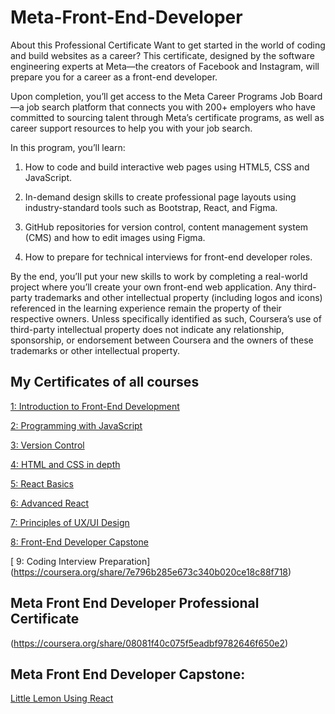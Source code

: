 # Meta-Front-End-Developer

About this Professional Certificate
Want to get started in the world of coding and build websites as a career? This certificate, designed by the software engineering experts at Meta—the creators of Facebook and Instagram, will prepare you for a career as a front-end developer.

Upon completion, you’ll get access to the Meta Career Programs Job Board—a job search platform that connects you with 200+ employers who have committed to sourcing talent through Meta’s certificate programs, as well as career support resources to help you with your job search.

In this program, you’ll learn:

1. How to code and build interactive web pages using HTML5, CSS and JavaScript.

2. In-demand design skills to create professional page layouts using industry-standard tools such as Bootstrap, React, and Figma.

3. GitHub repositories for version control, content management system (CMS) and how to edit images using Figma.

4. How to prepare for technical interviews for front-end developer roles.

By the end, you’ll put your new skills to work by completing a real-world project where you’ll create your own front-end web application. Any third-party trademarks and other intellectual property (including logos and icons) referenced in the learning experience remain the property of their respective owners. Unless specifically identified as such, Coursera’s use of third-party intellectual property does not indicate any relationship, sponsorship, or endorsement between Coursera and the owners of these trademarks or other intellectual property.

## My Certificates of all courses

[ 1: Introduction to Front-End Development](https://coursera.org/share/b79ba831134bbef23c36768ca071b9d4)

[ 2: Programming with JavaScript](https://coursera.org/share/e51a1003efbd0b7182aca531e7ebf6f0)

[ 3: Version Control](https://coursera.org/share/9953c74eaeb424f9a3d65622b611e193)

[ 4: HTML and CSS in depth](https://coursera.org/share/46ad3a2bc364ae1507ce7fd49a348c1c)

[ 5: React Basics](https://coursera.org/share/4292a69ffca4738dfebf707a3e76d14b)

[ 6: Advanced React](https://coursera.org/share/d7b1009ecdb3db7421f52ad7b197af74)

[ 7: Principles of UX/UI Design](https://coursera.org/share/6e8d12d540903d196c26edb4a6813c00)

[ 8: Front-End Developer Capstone](https://coursera.org/share/a7860818d487595aa892241102f7c23e)

[ 9: Coding Interview Preparation] (https://coursera.org/share/7e796b285e673c340b020ce18c88f718)

## Meta Front End Developer Professional Certificate
(https://coursera.org/share/08081f40c075f5eadbf9782646f650e2)

## Meta Front End Developer Capstone: 
[Little Lemon Using React](https://github.com/Kainat18/little-lemon-website)



